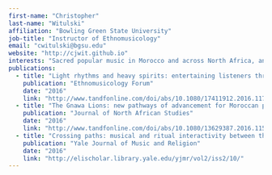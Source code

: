 ```yaml
---
first-name: "Christopher"
last-name: "Witulski"
affiliation: "Bowling Green State University"
job-title: "Instructor of Ethnomusicology"
email: "cwitulski@bgsu.edu"
website: "http://cjwit.github.io"
interests: "Sacred popular music in Morocco and across North Africa, analytical methodologies, gnawa music, and authenticity"
publications:
  - title: "Light rhythms and heavy spirits: entertaining listeners through gnawa musical and ritual adaptations in Morocco"
    publication: "Ethnomusicology Forum"
    date: "2016"
    link: "http://www.tandfonline.com/doi/abs/10.1080/17411912.2016.1177463?journalCode=remf20"
  - title: "The Gnawa Lions: new pathways of advancement for Moroccan professional ritual musicians"
    publication: "Journal of North African Studies"
    date: "2016"
    link: "http://www.tandfonline.com/doi/abs/10.1080/13629387.2016.1151358"
  - title: "Crossing paths: musical and ritual interactivity between the ḥamadsha and gnawa in Sidi Ali, Morocco"
    publication: "Yale Journal of Music and Religion"
    date: "2016"
    link: "http://elischolar.library.yale.edu/yjmr/vol2/iss2/10/"
---
```

